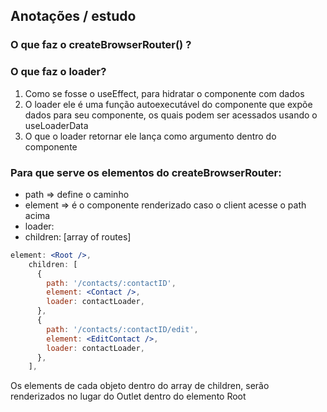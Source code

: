## Anotações / estudo

### O que faz o createBrowserRouter() ?
### O que faz o loader?
1. Como se fosse o useEffect, para hidratar o componente com dados
2. O loader ele é uma função autoexecutável do componente que expõe dados para seu componente, os quais podem ser acessados usando o useLoaderData
3. O que o loader retornar ele lança como argumento dentro do componente


### Para que serve os elementos do createBrowserRouter:
- path => define o caminho
- element => é o componente renderizado caso o client acesse o path acima
- loader:
- children: [array of routes]

```jsx
element: <Root />,
    children: [
      {
        path: '/contacts/:contactID',
        element: <Contact />,
        loader: contactLoader,
      },
      {
        path: '/contacts/:contactID/edit',
        element: <EditContact />,
        loader: contactLoader,
      },
    ],
```

Os elements de cada objeto dentro do array de children, serão renderizados no lugar do Outlet dentro do elemento Root
